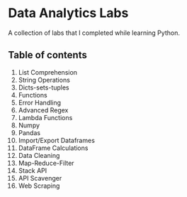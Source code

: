 # Data Analytics Labs

A collection of labs that I completed while learning Python.

## Table of contents
1) List Comprehension
2) String Operations
3) Dicts-sets-tuples
4) Functions
5) Error Handling
6) Advanced Regex
7) Lambda Functions
8) Numpy
9) Pandas
10) Import/Export Dataframes
11) DataFrame Calculations
12) Data Cleaning
13) Map-Reduce-Filter
14) Stack API
15) API Scavenger
16) Web Scraping
